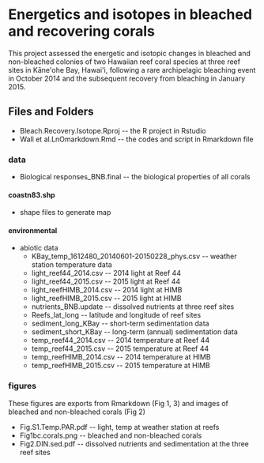 # Energetics and isotopes in bleached and recovering corals
This project assessed the energetic and isotopic changes in bleached and non-bleached colonies of two Hawaiian reef coral species at three reef sites in Kāne'ohe Bay, Hawai'i, following a rare archipelagic bleaching event in October 2014 and the subsequent recovery from bleaching in January 2015.


## Files and Folders
- Bleach.Recovery.Isotope.Rproj -- the R project in Rstudio
- Wall et al.LnOmarkdown.Rmd -- the codes and script in Rmarkdown file

### data
- Biological responses_BNB.final -- the biological properties of all corals
#### coastn83.shp 
- shape files to generate map
#### environmental
- abiotic data
     - KBay_temp_1612480_20140601-20150228_phys.csv -- weather station temperature data
     - light_reef44_2014.csv -- 2014 light at Reef 44
     - light_reef44_2015.csv -- 2015 light at Reef 44
     - light_reefHIMB_2014.csv -- 2014 light at HIMB
     - light_reefHIMB_2015.csv -- 2015 light at HIMB
     - nutrients_BNB.update -- dissolved nutrients at three reef sites
     - Reefs_lat_long -- latitude and longitude of reef sites
     - sediment_long_KBay -- short-term sedimentation data
     - sediment_short_KBay -- long-term (annual) sedimentation data
     - temp_reef44_2014.csv -- 2014 temperature at Reef 44
     - temp_reef44_2015.csv -- 2015 temperature at Reef 44
     - temp_reefHIMB_2014.csv -- 2014 temperature at HIMB
     - temp_reefHIMB_2015.csv -- 2015 temperature at HIMB
      
### figures
These figures are exports from Rmarkdown (Fig 1, 3) and images of bleached and non-bleached corals (Fig 2)
- Fig.S1.Temp.PAR.pdf -- light, temp at weather station at reefs
- Fig1bc.corals.png -- bleached and non-bleached corals
- Fig2.DIN.sed.pdf -- dissolved nutrients and sedimentation at the three reef sites

